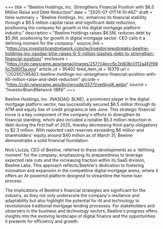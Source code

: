 +++
title = "Beeline Holdings, Inc. Strengthens Financial Position with $6.5 Million Raise and Debt Reduction"
date = "2025-07-01T14:10:46Z"
draft = false
summary = "Beeline Holdings, Inc. enhances its financial stability through a $6.5 million capital raise and significant debt reduction, positioning the company for growth in the digital mortgage platform industry."
description = "Beeline Holdings raises $6.5M, reduces debt by $5.3M, positioning for growth in digital mortgage sector. CEO calls it a defining moment for the company."
source_link = "https://rss.investorbrandnetwork.com/iw/investornewsbreaks-beeline-holdings-inc-nasdaq-blne-raises-6-5-million-slashes-debt-to-strengthen-financial-position/"
enclosure = "https://cdn.newsramp.app/genai/images/257/1/4ecc6c2b608c0112a4f2f995c7b90f3a.png"
article_id = 95402
feed_item_id = 16379
url = "/202507/95402-beeline-holdings-inc-strengthens-financial-position-with-65-million-raise-and-debt-reduction"
qrcode = "https://cdn.newsramp.app/ibn/qrcode/257/1/veilbygK.webp"
source = "InvestorBrandNetwork (IBN)"
+++

<p>Beeline Holdings, Inc. (NASDAQ: BLNE), a prominent player in the digital mortgage platform sector, has successfully secured $6.5 million through its ATM and equity line of credit programs in late June. This strategic financial move is a key component of the company's efforts to strengthen its financial standing, which also included a notable $5.3 million reduction in debt during the first half of 2025, thereby decreasing third-party obligations to $2.3 million. With reported cash reserves exceeding $6 million and shareholders' equity around $40 million as of March 31, Beeline demonstrates a solid financial foundation.</p><p>Nick Liuzza, CEO of Beeline, referred to these developments as a 'defining moment' for the company, emphasizing its preparedness to leverage expected rate cuts and the increasing traction within its SaaS division, Beeline Labs. This approach reflects Beeline's dedication to fostering innovation and expansion in the competitive digital mortgage arena, where it offers an AI-powered platform designed to streamline the home loan process.</p><p>The implications of Beeline's financial strategies are significant for the industry, as they not only underscore the company's resilience and adaptability but also highlight the potential for AI and technology to revolutionize traditional mortgage lending processes. For stakeholders and observers in the business and technology sectors, Beeline's progress offers insights into the evolving landscape of digital finance and the opportunities it presents for efficiency and growth.</p>